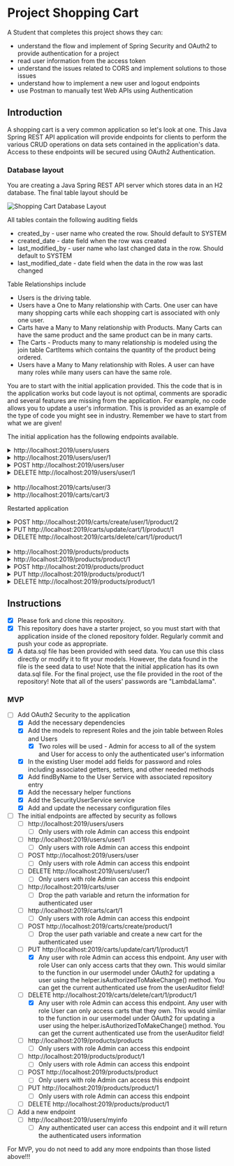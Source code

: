 # Project Shopping Cart

A Student that completes this project shows they can:

* understand the flow and implement of Spring Security and OAuth2 to provide authentication for a project
* read user information from the access token
* understand the issues related to CORS and implement solutions to those issues
* understand how to implement a new user and logout endpoints
* use Postman to manually test Web APIs using Authentication

## Introduction

A shopping cart is a very common application so let's look at one. This Java Spring REST API application will provide endpoints for clients to perform the various CRUD operations on data sets contained in the application's data. Access to these endpoints will be secured using OAuth2 Authentication.

### Database layout

You are creating a Java Spring REST API server which stores data in an H2 database. The final table layout should be

![Shopping Cart Database Layout](shoppingcartdb.png)

All tables contain the following auditing fields

* created_by - user name who created the row. Should default to SYSTEM
* created_date - date field when the row was created
* last_modified_by - user name who last changed data in the row. Should default to SYSTEM
* last_modified_date - date field when the data in the row was last changed

Table Relationships include

* Users is the driving table.
* Users have a One to Many relationship with Carts. One user can have many shopping carts while each shopping cart is associated with only one user.
* Carts have a Many to Many relationship with Products. Many Carts can have the same product and the same product can be in many carts.
* The Carts - Products many to many relationship is modeled using the join table CartItems which contains the quantity of the product being ordered.
* Users have a Many to Many relationship with Roles. A user can have many roles while many users can have the same role.

You are to start with the initial application provided. This the code that is in the application works but code layout is not optimal, comments are sporadic and several features are missing from the application. For example, no code allows you to update a user's information. This is provided as an example of the type of code you might see in industry. Remember we have to start from what we are given!

The initial application has the following endpoints available.

<details>
<summary>http://localhost:2019/users/users</summary>

```JSON
[
    {
        "userid": 1,
        "username": "barnbarn",
        "comments": "",
        "carts": [
            {
                "cartid": 1,
                "products": [
                    {
                        "product": {
                            "productid": 1,
                            "name": "PEN",
                            "price": 2.5,
                            "description": "MAKES WORDS",
                            "comments": ""
                        },
                        "quantity": 4,
                        "comments": ""
                    },
                    {
                        "product": {
                            "productid": 2,
                            "name": "PENCIL",
                            "price": 1.5,
                            "description": "DOES MATH",
                            "comments": ""
                        },
                        "quantity": 3,
                        "comments": ""
                    },
                    {
                        "product": {
                            "productid": 3,
                            "name": "COFFEE",
                            "price": 4.0,
                            "description": "EVERYONE NEEDS COFFEE",
                            "comments": ""
                        },
                        "quantity": 2,
                        "comments": ""
                    }
                ]
            },
            {
                "cartid": 2,
                "products": [
                    {
                        "product": {
                            "productid": 3,
                            "name": "COFFEE",
                            "price": 4.0,
                            "description": "EVERYONE NEEDS COFFEE",
                            "comments": ""
                        },
                        "quantity": 1,
                        "comments": ""
                    }
                ]
            }
        ]
    },
    {
        "userid": 2,
        "username": "cinnamon",
        "comments": "",
        "carts": []
    },
    {
        "userid": 3,
        "username": "stumps",
        "comments": "",
        "carts": [
            {
                "cartid": 3,
                "products": [
                    {
                        "product": {
                            "productid": 3,
                            "name": "COFFEE",
                            "price": 4.0,
                            "description": "EVERYONE NEEDS COFFEE",
                            "comments": ""
                        },
                        "quantity": 17,
                        "comments": ""
                    }
                ]
            }
        ]
    }
]
```

</details>

<details>
<summary>http://localhost:2019/users/user/1</summary>

```JSON
{
    "userid": 1,
    "username": "barnbarn",
    "comments": "",
    "carts": [
        {
            "cartid": 1,
            "products": [
                {
                    "product": {
                        "productid": 1,
                        "name": "PEN",
                        "price": 2.5,
                        "description": "MAKES WORDS",
                        "comments": ""
                    },
                    "quantity": 4,
                    "comments": ""
                },
                {
                    "product": {
                        "productid": 2,
                        "name": "PENCIL",
                        "price": 1.5,
                        "description": "DOES MATH",
                        "comments": ""
                    },
                    "quantity": 3,
                    "comments": ""
                },
                {
                    "product": {
                        "productid": 3,
                        "name": "COFFEE",
                        "price": 4.0,
                        "description": "EVERYONE NEEDS COFFEE",
                        "comments": ""
                    },
                    "quantity": 2,
                    "comments": ""
                }
            ]
        },
        {
            "cartid": 2,
            "products": [
                {
                    "product": {
                        "productid": 3,
                        "name": "COFFEE",
                        "price": 4.0,
                        "description": "EVERYONE NEEDS COFFEE",
                        "comments": ""
                    },
                    "quantity": 1,
                    "comments": ""
                }
            ]
        }
    ]
}
```

</details>

<details>
<summary>POST http://localhost:2019/users/user</summary>

DATA

```JSON
{
    "username": "tiger",
    "comments": ""
}
```

OUTPUT

```TEXT
STATUS 201 Created
Location Header: http://localhost:2019/users/user/15
```

</details>

<details>
<summary>DELETE http://localhost:2019/users/user/1</summary>

```TEXT
STATUS OK
```

</details>

<br>

<details>
<summary>http://localhost:2019/carts/user/3</summary>

```JSON
[
    {
        "cartid": 3,
        "products": [
            {
                "product": {
                    "productid": 3,
                    "name": "COFFEE",
                    "price": 4.0,
                    "description": "EVERYONE NEEDS COFFEE",
                    "comments": ""
                },
                "quantity": 17,
                "comments": ""
            }
        ],
        "user": {
            "userid": 3,
            "username": "stumps",
            "comments": ""
        }
    }
]
```

</details>

<details>
<summary>http://localhost:2019/carts/cart/3</summary>

```JSON
{
    "cartid": 3,
    "products": [
        {
            "product": {
                "productid": 3,
                "name": "COFFEE",
                "price": 4.0,
                "description": "EVERYONE NEEDS COFFEE",
                "comments": ""
            },
            "quantity": 17,
            "comments": ""
        }
    ],
    "user": {
        "userid": 3,
        "username": "stumps",
        "comments": ""
    }
}
```

</details>

Restarted application

<details>
<summary>POST http://localhost:2019/carts/create/user/1/product/2</summary>

```TEXT
Status 201 Created
```

</details>

<details>
<summary>PUT http://localhost:2019/carts/update/cart/1/product/1</summary>

```TEXT
Status OK
```

</details>

<details>
<summary>DELETE http://localhost:2019/carts/delete/cart/1/product/1</summary>

```TEXT
Status OK
```

</details>

<br>

<details>
<summary>http://localhost:2019/products/products</summary>

```JSON
[
    {
        "productid": 1,
        "name": "PEN",
        "price": 2.5,
        "description": "MAKES WORDS",
        "comments": "",
        "carts": [
            {
                "cart": {
                    "cartid": 1,
                    "user": {
                        "userid": 1,
                        "username": "barnbarn",
                        "comments": ""
                    }
                },
                "quantity": 4,
                "comments": ""
            }
        ]
    },
    {
        "productid": 2,
        "name": "PENCIL",
        "price": 1.5,
        "description": "DOES MATH",
        "comments": "",
        "carts": [
            {
                "cart": {
                    "cartid": 1,
                    "user": {
                        "userid": 1,
                        "username": "barnbarn",
                        "comments": ""
                    }
                },
                "quantity": 3,
                "comments": ""
            },
            {
                "cart": {
                    "cartid": 15,
                    "user": {
                        "userid": 1,
                        "username": "barnbarn",
                        "comments": ""
                    }
                },
                "quantity": 1,
                "comments": ""
            }
        ]
    },
    {
        "productid": 3,
        "name": "COFFEE",
        "price": 4.0,
        "description": "EVERYONE NEEDS COFFEE",
        "comments": "",
        "carts": [
            {
                "cart": {
                    "cartid": 1,
                    "user": {
                        "userid": 1,
                        "username": "barnbarn",
                        "comments": ""
                    }
                },
                "quantity": 2,
                "comments": ""
            },
            {
                "cart": {
                    "cartid": 2,
                    "user": {
                        "userid": 1,
                        "username": "barnbarn",
                        "comments": ""
                    }
                },
                "quantity": 1,
                "comments": ""
            },
            {
                "cart": {
                    "cartid": 3,
                    "user": {
                        "userid": 3,
                        "username": "stumps",
                        "comments": ""
                    }
                },
                "quantity": 17,
                "comments": ""
            }
        ]
    }
]
```

</details>

<details>
<summary>http://localhost:2019/products/product/1</summary>

```JSON
{
    "productid": 1,
    "name": "PEN",
    "price": 2.5,
    "description": "MAKES WORDS",
    "comments": "",
    "carts": [
        {
            "cart": {
                "cartid": 1,
                "user": {
                    "userid": 1,
                    "username": "barnbarn",
                    "comments": ""
                }
            },
            "quantity": 4,
            "comments": ""
        }
    ]
}
```

</details>

<details>
<summary>POST http://localhost:2019/products/product</summary>

DATA

```JSON
{
    "name": "ERASER",
    "price": 1.5,
    "description": "KEEP TRYING",
    "comments": ""
}
```

OUTPUT

```TEXT
Status 201 CREATED

Location Header: http://localhost:2019/products/product/16
```

</details>

<details>
<summary>PUT http://localhost:2019/products/product/1</summary>

DATA

```JSON
{
    "name": "PIN",
    "price": 1.5,
    "description": "OUCH",
    "comments": "PIN vs PEN"
}
```

OUTPUT

```TEXT
STATUS OK
```

</details>

<details>
<summary>DELETE http://localhost:2019/products/product/1</summary>

```JSON
STATUS OK
```

</details>

## Instructions

* [x] Please fork and clone this repository.
* [x] This repository does have a starter project, so you must start with that application inside of the cloned
 repository folder. Regularly commit and push your code as appropriate.
* [x] A data.sql file has been provided with seed data. You can use this class directly or modify it to fit your
 models. However, the data found in the file is the seed data to use! Note that the initial application has its own data.sql file. For the final project, use the file provided in the root of the repository! Note that all of the users' passwords are "LambdaLlama".

### MVP

* [ ] Add OAuth2 Security to the application
  * [x] Add the necessary dependencies
  * [x] Add the models to represent Roles and the join table between Roles and Users
    * [x] Two roles will be used - Admin for access to all of the system and User for access to only the
     authenticated user's information
  * [x] In the existing User model add fields for password and roles including associated getters, setters, and other
   needed methods
  * [x] Add findByName to the User Service with associated repository entry
  * [x] Add the necessary helper functions
  * [x] Add the SecurityUserService service
  * [x] Add and update the necessary configuration files
* [ ] The initial endpoints are affected by security as follows
  * [ ] http://localhost:2019/users/users
    * [ ] Only users with role Admin can access this endpoint
  * [ ] http://localhost:2019/users/user/1
    * [ ] Only users with role Admin can access this endpoint
  * [ ] POST http://localhost:2019/users/user
    * [ ] Only users with role Admin can access this endpoint
  * [ ] DELETE http://localhost:2019/users/user/1
    * [ ] Only users with role Admin can access this endpoint
  * [ ] http://localhost:2019/carts/user
    * [ ] Drop the path variable and return the information for authenticated user
  * [ ] http://localhost:2019/carts/cart/1
    * [ ] Only users with role Admin can access this endpoint
  * [ ] POST http://localhost:2019/carts/create/product/1
    * [ ] Drop the user path variable and create a new cart for the authenticated user
  * [ ] PUT http://localhost:2019/carts/update/cart/1/product/1
    * [x] Any user with role Admin can access this endpoint. Any user with role User can only access carts that they
     own. This would similar to the function in our usermodel under OAuth2 for updating a user using the helper.isAuthorizedToMakeChange() method. You can get the current authenticated use from the userAuditor field!
  * [ ] DELETE http://localhost:2019/carts/delete/cart/1/product/1
    * [x] Any user with role Admin can access this endpoint. Any user with role User can only access carts that they
     own.  This would similar to the function in our usermodel under OAuth2 for updating a user using the helper.isAuthorizedToMakeChange() method. You can get the current authenticated use from the userAuditor field!
  * [ ] http://localhost:2019/products/products
    * [ ] Only users with role Admin can access this endpoint
  * [ ] http://localhost:2019/products/product/1
    * [ ] Only users with role Admin can access this endpoint
  * [ ] POST http://localhost:2019/products/product
    * [ ] Only users with role Admin can access this endpoint
  * [ ] PUT http://localhost:2019/products/product/1
    * [ ] Only users with role Admin can access this endpoint
  * [ ] DELETE http://localhost:2019/products/product/1
* [ ] Add a new endpoint
  * [ ] http://localhost:2019/users/myinfo
    * [ ] Any authenticated user can access this endpoint and it will return the authenticated users information

For MVP, you do not need to add any more endpoints than those listed above!!!
